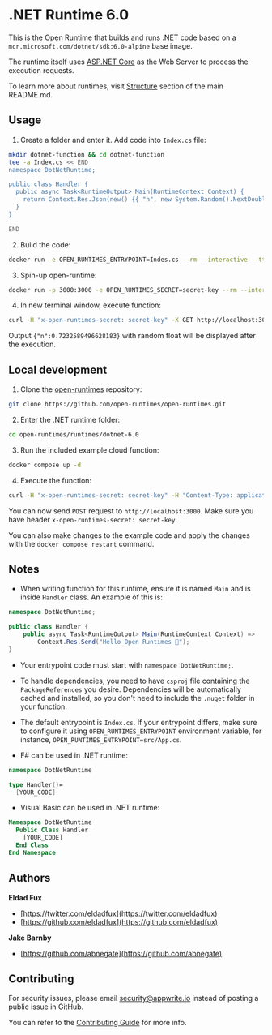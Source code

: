 # .NET Runtime 6.0

This is the Open Runtime that builds and runs .NET code based on a `mcr.microsoft.com/dotnet/sdk:6.0-alpine` base image. 

The runtime itself uses [ASP.NET Core](https://docs.microsoft.com/en-us/aspnet/core/?view=aspnetcore-6.0) as the Web Server to process the execution requests.

To learn more about runtimes, visit [Structure](https://github.com/open-runtimes/open-runtimes#structure) section of the main README.md.

## Usage

1. Create a folder and enter it. Add code into `Index.cs` file:

```bash
mkdir dotnet-function && cd dotnet-function
tee -a Index.cs << END
namespace DotNetRuntime;

public class Handler {
  public async Task<RuntimeOutput> Main(RuntimeContext Context) {
    return Context.Res.Json(new() {{ "n", new System.Random().NextDouble() }} );
  }
}

END

```

2. Build the code:

```bash
docker run -e OPEN_RUNTIMES_ENTRYPOINT=Indes.cs --rm --interactive --tty --volume $PWD:/mnt/code openruntimes/dotnet:v3-6.0 sh helpers/build.sh
```

3. Spin-up open-runtime:

```bash
docker run -p 3000:3000 -e OPEN_RUNTIMES_SECRET=secret-key --rm --interactive --tty --volume $PWD/code.tar.gz:/mnt/code/code.tar.gz:ro openruntimes/dotnet:v3-6.0 sh helpers/start.sh "dotnet /usr/local/server/src/function/DotNetRuntime.dll"
```

4. In new terminal window, execute function:

```bash
curl -H "x-open-runtimes-secret: secret-key" -X GET http://localhost:3000/
```

Output `{"n":0.7232589496628183}` with random float will be displayed after the execution.

## Local development

1. Clone the [open-runtimes](https://github.com/open-runtimes/open-runtimes) repository:

```bash
git clone https://github.com/open-runtimes/open-runtimes.git
```

2. Enter the .NET runtime folder:

```bash
cd open-runtimes/runtimes/dotnet-6.0
```

3. Run the included example cloud function:

```bash
docker compose up -d
```

4. Execute the function:

```bash
curl -H "x-open-runtimes-secret: secret-key" -H "Content-Type: application/json" -X POST http://localhost:3000/ -d '{"id": "4"}'
```

You can now send `POST` request to `http://localhost:3000`. Make sure you have header `x-open-runtimes-secret: secret-key`.

You can also make changes to the example code and apply the changes with the `docker compose restart` command.

## Notes

- When writing function for this runtime, ensure it is named `Main` and is inside `Handler` class. An example of this is:

```cs
namespace DotNetRuntime;

public class Handler {
    public async Task<RuntimeOutput> Main(RuntimeContext Context) => 
        Context.Res.Send("Hello Open Runtimes 👋");
}
```

- Your entrypoint code must start with `namespace DotNetRuntime;`.

- To handle dependencies, you need to have `csproj` file containing the `PackageReferences` you desire. Dependencies will be automatically cached and installed, so you don't need to include the `.nuget` folder in your function.

- The default entrypoint is `Index.cs`. If your entrypoint differs, make sure to configure it using `OPEN_RUNTIMES_ENTRYPOINT` environment variable, for instance, `OPEN_RUNTIMES_ENTRYPOINT=src/App.cs`.

- F# can be used in .NET runtime:

```fs
namespace DotNetRuntime

type Handler()=
  [YOUR_CODE]
```

- Visual Basic can be used in .NET runtime:

```vb
Namespace DotNetRuntime
  Public Class Handler
    [YOUR_CODE]
  End Class
End Namespace
```

## Authors

**Eldad Fux**

+ [https://twitter.com/eldadfux](https://twitter.com/eldadfux)
+ [https://github.com/eldadfux](https://github.com/eldadfux)

**Jake Barnby**

+ [https://github.com/abnegate](https://github.com/abnegate)

## Contributing

For security issues, please email security@appwrite.io instead of posting a public issue in GitHub.

You can refer to the [Contributing Guide](https://github.com/open-runtimes/open-runtimes/blob/main/CONTRIBUTING.md) for more info.
